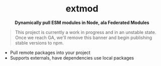 <div align="center">
    <h1>extmod</h1>
    <p><b>Dynamically pull ESM modules in Node, ala Federated Modules
</b></p>
</div>

> This project is currently a work in progress and in an unstable state. Once we reach GA, we'll remove
this banner and begin publishing stable versions to npm.

* Pull remote packages into your project
* Supports externals, have dependencies use local packages